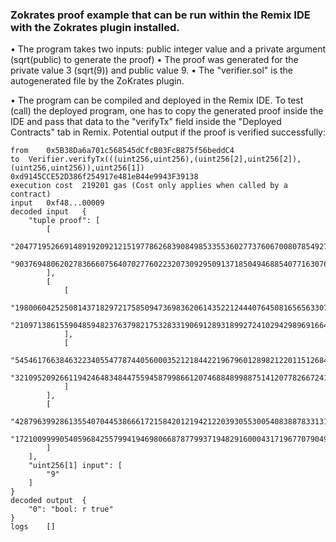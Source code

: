 ### Zokrates proof example that can be run within the Remix IDE with the Zokrates plugin installed.

• The program takes two inputs: public integer value and a private argument (sqrt(public) to generate the proof)
• The proof was generated for the private value 3 (sqrt(9)) and public value 9.
• The "verifier.sol" is the autogenerated file by the ZoKrates plugin.

• The program can be compiled and deployed in the Remix IDE.
To test (call) the deployed program, one has to copy the generated proof inside the IDE and pass that data to the "verifyTx" field inside the "Deployed Contracts" tab in Remix. Potential output if the proof is verified successfully:
```
from	0x5B38Da6a701c568545dCfcB03FcB875f56beddC4
to	Verifier.verifyTx(((uint256,uint256),(uint256[2],uint256[2]),(uint256,uint256)),uint256[1]) 0xd9145CCE52D386f254917e481eB44e9943F39138
execution cost	219201 gas (Cost only applies when called by a contract)
input	0xf48...00009
decoded input	{
	"tuple proof": [
		[
			"20477195266914891920921215197786268390849853355360277376067008078549276456049",
			"9037694806202783666075640702776022320730929509137185049468854077163076126013"
		],
		[
			[
				"19800604252508143718297217585094736983620614352212444076450816565633079331368",
				"21097138615590485948237637982175328331906912893189927241029429896916641341098"
			],
			[
				"5454617663846322340554778744056000352121844221967960128982122011512684854001",
				"3210952092661194246483484475594587998661207468848998875141207782667241198956"
			]
		],
		[
			"4287963992861355407044538666172158420121942122039305530054083887833131900391",
			"17210099990540596842557994194698066878779937194829160004317196770790493155155"
		]
	],
	"uint256[1] input": [
		"9"
	]
}
decoded output	{
	"0": "bool: r true"
}
logs	[]
```